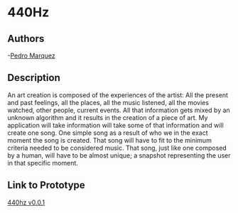 # 440Hz

## Authors
-[Pedro Marquez](https://github.com/pfernandom)

## Description
An art creation is composed of the experiences of the artist: All the present and past feelings, all the places, all the music listened, all the movies watched, other people, current events. All that information gets mixed by an unknown algorithm and it results in the creation of a piece of art.
My application will take information will take some of that information and will create one song. One simple song as a result of who we in the exact moment the song is created. That song will have to fit to the minimum criteria needed to be considered music. That song, just like one composed by a human, will have to be almost unique; a snapshot representing the user in that specific moment.

## Link to Prototype
[440hz v0.0.1](project_code/440hz/target/440hz-0.0.1-SNAPSHOT-jar-with-dependencies.zip)
